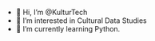 - 👋 Hi, I’m @KulturTech
- 👀 I’m interested in Cultural Data Studies
- 🌱 I’m currently learning Python.

<!---
KulturTech/KulturTech is a ✨ special ✨ repository because its `README.md` (this file) appears on your GitHub profile.
You can click the Preview link to take a look at your changes.
--->
